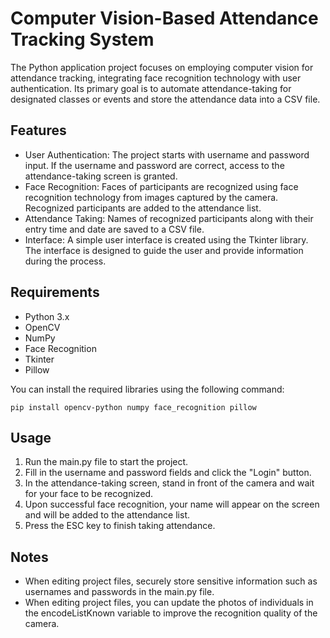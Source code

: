 # Computer Vision-Based Attendance Tracking System

The Python application project focuses on employing computer vision for attendance tracking, integrating face recognition technology with user authentication. Its primary goal is to automate attendance-taking for designated classes or events and store the attendance data into a CSV file.

## Features

- User Authentication: The project starts with username and password input. If the username and password are correct, access to the attendance-taking screen is granted.
- Face Recognition: Faces of participants are recognized using face recognition technology from images captured by the camera. Recognized participants are added to the attendance list.
- Attendance Taking: Names of recognized participants along with their entry time and date are saved to a CSV file.
- Interface: A simple user interface is created using the Tkinter library. The interface is designed to guide the user and provide information during the process.

## Requirements

- Python 3.x
- OpenCV
- NumPy
- Face Recognition
- Tkinter
- Pillow

You can install the required libraries using the following command:

```
pip install opencv-python numpy face_recognition pillow
```

## Usage

1. Run the main.py file to start the project.
2. Fill in the username and password fields and click the "Login" button.
3. In the attendance-taking screen, stand in front of the camera and wait for your face to be recognized.
4. Upon successful face recognition, your name will appear on the screen and will be added to the attendance list.
5. Press the ESC key to finish taking attendance.

## Notes

- When editing project files, securely store sensitive information such as usernames and passwords in the main.py file.
- When editing project files, you can update the photos of individuals in the encodeListKnown variable to improve the recognition quality of the camera.
